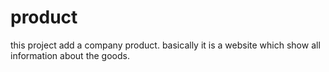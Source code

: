 # product
this project add a company product. basically it is a website which show all information about the goods.
